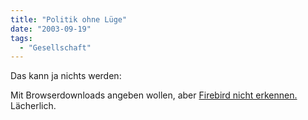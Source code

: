 ```yaml
---
title: "Politik ohne Lüge"
date: "2003-09-19"
tags:
  - "Gesellschaft"
---
```


Das kann ja nichts werden:

Mit Browserdownloads angeben wollen, aber [Firebird nicht erkennen.](http://www.angela-merkel.de/odd_browser.php) Lächerlich.
